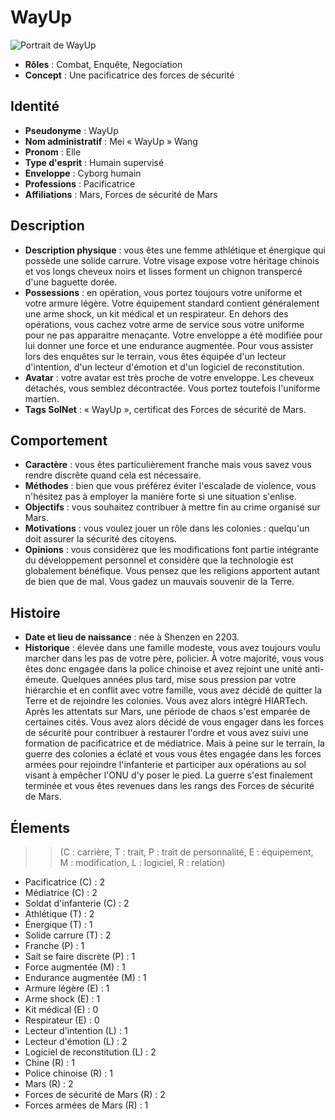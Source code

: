 # WayUp

![ Portrait de WayUp](portrait_wayup.png)

* **Rôles** : Combat, Enquête, Negociation
* **Concept** : Une pacificatrice des forces de sécurité

## Identité 

* **Pseudonyme** : WayUp
* **Nom administratif** : Mei « WayUp » Wang
* **Pronom** : Elle
* **Type d'esprit** : Humain supervisé
* **Enveloppe** : Cyborg humain
* **Professions** : Pacificatrice
* **Affiliations** : Mars, Forces de sécurité de Mars

## Description 

* **Description physique** : vous êtes une femme athlétique et énergique qui possède une solide carrure. Votre visage expose votre héritage chinois et vos longs cheveux noirs et lisses forment un chignon transpercé d'une baguette dorée.
* **Possessions** : en opération, vous portez toujours votre uniforme et votre armure légère. Votre équipement standard contient généralement une arme shock, un kit médical et un respirateur. En dehors des opérations, vous cachez votre arme de service sous votre uniforme pour ne pas apparaitre menaçante. Votre enveloppe a été modifiée pour lui donner une force et une endurance augmentée. Pour vous assister lors des enquêtes sur le terrain, vous êtes équipée d'un lecteur d'intention, d'un lecteur d'émotion et d'un logiciel de reconstitution. 
* **Avatar** : votre avatar est très proche de votre enveloppe. Les cheveux détachés, vous semblez décontractée. Vous portez toutefois l'uniforme martien.
* **Tags SolNet** : « WayUp », certificat des Forces de sécurité de Mars.

## Comportement 

* **Caractère** : vous êtes particulièrement franche mais vous savez vous rendre discrête quand cela est nécessaire.
* **Méthodes** : bien que vous préférez éviter l'escalade de violence, vous n'hésitez pas à employer la manière forte si une situation s'enlise.
* **Objectifs** : vous souhaitez contribuer à mettre fin au crime organisé sur Mars.
* **Motivations** : vous voulez jouer un rôle dans les colonies : quelqu'un doit assurer la sécurité des citoyens.
* **Opinions** : vous considèrez que les modifications font partie intégrante du développement personnel et considère que la technologie est globalement bénéfique. Vous pensez que les religions apportent autant de bien que de mal. Vous gadez un mauvais souvenir de la Terre.

## Histoire 

* **Date et lieu de naissance** : née à Shenzen en 2203.
* **Historique** : élevée dans une famille modeste, vous avez toujours voulu marcher dans les pas de votre père, policier. À votre majorité, vous vous êtes donc engagée dans la police chinoise et avez rejoint une unité anti-émeute. Quelques années plus tard, mise sous pression par votre hiérarchie et en conflit avec votre famille, vous avez décidé de quitter la Terre et de rejoindre les colonies. Vous avez alors intègré HIARTech. Après les attentats sur Mars, une période de chaos s'est emparée de certaines cités. Vous avez alors décidé de vous engager dans les forces de sécurité pour contribuer à restaurer l'ordre et vous avez suivi une formation de pacificatrice et de médiatrice. Mais à peine sur le terrain, la guerre des colonies a éclaté et vous vous êtes engagée dans les forces armées pour rejoindre l'infanterie et participer aux opérations au sol visant à empêcher l'ONU d'y poser le pied. La guerre s'est finalement terminée et vous êtes revenues dans les rangs des Forces de sécurité de Mars.

## Élements 

>> (C : carrière, T : trait, P : trait de personnalité, E : équipement, M : modification, L : logiciel, R : relation)

* Pacificatrice (C) : 2
* Médiatrice (C) : 2
* Soldat d'infanterie (C) : 2
* Athlétique (T) : 2
* Énergique (T) : 1
* Solide carrure (T) : 2
* Franche (P) : 1
* Sait se faire discrète (P) : 1
* Force augmentée (M) : 1
* Endurance augmentée (M) : 1
* Armure légère (E) : 1
* Arme shock (E) : 1
* Kit médical (E) : 0
* Respirateur (E) : 0
* Lecteur d'intention (L) : 1
* Lecteur d'émotion (L) : 2
* Logiciel de reconstitution (L) : 2
* Chine (R) : 1
* Police chinoise (R) : 1
* Mars (R) : 2
* Forces de sécurité de Mars (R) : 2
* Forces armées de Mars (R) : 1
